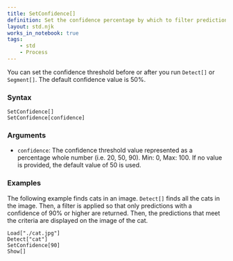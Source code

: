 ```yaml
---
title: SetConfidence[]
definition: Set the confidence percentage by which to filter predictions
layout: std.njk
works_in_notebook: true
tags:
    - std
    - Process
---
```


You can set the confidence threshold before or after you run `Detect[]` or `Segment[]`. The default confidence value is 50%.

### Syntax

```
SetConfidence[]
SetConfidence[confidence]
```

### Arguments

- `confidence`: The confidence threshold value represented as a percentage whole number (i.e. 20, 50, 90). Min: 0, Max: 100. If no value is provided, the default value of 50 is used.

### Examples

The following example finds cats in an image. `Detect[]` finds all the cats in the image. Then, a filter is applied so that only predictions with a confidence of 90% or higher are returned. Then, the predictions that meet the criteria are displayed on the image of the cat.

```
Load["./cat.jpg"]
Detect["cat"]
SetConfidence[90]
Show[]
```
